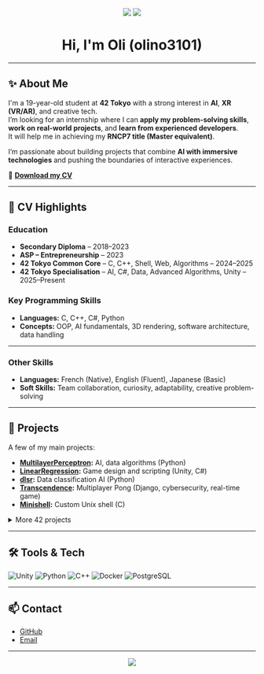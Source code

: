 <div align="center">

<img src="https://img.shields.io/badge/XR-purple?style=for-the-badge&logo=unity&logoColor=white" />
<img src="https://img.shields.io/badge/AI-6e44ff?style=for-the-badge&logo=python&logoColor=white" />

# Hi, I'm Oli (olino3101)

</div>

---

## ✨ About Me

I'm a 19-year-old student at **42 Tokyo** with a strong interest in **AI**, **XR (VR/AR)**, and creative tech.  
I’m looking for an internship where I can **apply my problem-solving skills**, **work on real-world projects**, and **learn from experienced developers**.  
It will help me in achieving my **RNCP7 title (Master equivalent)**.  

I’m passionate about building projects that combine **AI with immersive technologies** and pushing the boundaries of interactive experiences.

📄 **[Download my CV](./Olivier_Nault_CV.pdf)**  

---

## 💼 CV Highlights

### **Education**
- **Secondary Diploma** – 2018–2023  
- **ASP – Entrepreneurship** – 2023  
- **42 Tokyo Common Core** – C, C++, Shell, Web, Algorithms – 2024–2025  
- **42 Tokyo Specialisation** – AI, C#, Data, Advanced Algorithms, Unity – 2025–Present  

### **Key Programming Skills**
- **Languages:** C, C++, C#, Python  
- **Concepts:** OOP, AI fundamentals, 3D rendering, software architecture, data handling  

---

### **Other Skills**
- **Languages:** French (Native), English (Fluent), Japanese (Basic)  
- **Soft Skills:** Team collaboration, curiosity, adaptability, creative problem-solving  

---

## 🚀 Projects
A few of my main projects:  
- **[MultilayerPerceptron](https://github.com/Multilayer-Perceptron):** AI, data algorithms (Python)
- **[LinearRegression](https://github.com/):** Game design and scripting (Unity, C#)
- **[dlsr](https://github.com/dlsr):** Data classification AI (Python)  
- **[Transcendence](https://github.com/your-repo):** Multiplayer Pong (Django, cybersecurity, real-time game)  
- **[Minishell](https://github.com/your-repo):** Custom Unix shell (C)  

<details>
<summary>More 42 projects</summary>
fractol, cube3d, pipex, piscine C, ft_irc, vr escape game, push_swap, cpp modules 00-09, inception...
</details>

---

## 🛠️ Tools & Tech
![Unity](https://img.shields.io/badge/Unity-100000?style=flat&logo=unity&logoColor=white&labelColor=6e44ff&color=6e44ff)
![Python](https://img.shields.io/badge/Python-6e44ff?style=flat&logo=python&logoColor=white)
![C++](https://img.shields.io/badge/C++-6e44ff?style=flat&logo=cplusplus&logoColor=white)
![Docker](https://img.shields.io/badge/Docker-6e44ff?style=flat&logo=docker&logoColor=white)
![PostgreSQL](https://img.shields.io/badge/PostgreSQL-6e44ff?style=flat&logo=postgresql&logoColor=white)

---

## 📫 Contact
- [GitHub](https://github.com/olino3101)  
- [Email](mailto:olinault@hotmail.com)

---

<div align="center">
<img src="https://capsule-render.vercel.app/api?type=waving&color=6e44ff&height=100&section=footer"/>
</div>
